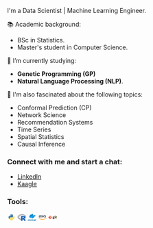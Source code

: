 I'm a Data Scientist | Machine Learning Engineer.

:books: Academic background:
  - BSc in Statistics.
  - Master's student in Computer Science.

🔭 I’m currently studying:
  - **Genetic Programming (GP)**
  - **Natural Language Processing (NLP)**.

📖 I'm also fascinated about the following topics:
  - Conformal Prediction (CP)
  - Network Science
  - Recommendation Systems
  - Time Series
  - Spatial Statistics
  - Causal Inference

### Connect with me and start a chat:
- [LinkedIn](https://www.linkedin.com/in/adriel-martins-12839a128/)
- [Kaagle](https://www.kaggle.com/adrielmartins)

### Tools:
<code><img height="20" src="https://raw.githubusercontent.com/github/explore/80688e429a7d4ef2fca1e82350fe8e3517d3494d/topics/python/python.png"></code>
<code><img height="20" src="https://raw.githubusercontent.com/github/explore/80688e429a7d4ef2fca1e82350fe8e3517d3494d/topics/r/r.png"></code>
<code><img height="20" src="https://raw.githubusercontent.com/github/explore/80688e429a7d4ef2fca1e82350fe8e3517d3494d/topics/docker/docker.png"></code>
<code><img height="20" src="https://raw.githubusercontent.com/github/explore/fbceb94436312b6dacde68d122a5b9c7d11f9524/topics/aws/aws.png"></code>
<code><img height="20" src="https://raw.githubusercontent.com/github/explore/80688e429a7d4ef2fca1e82350fe8e3517d3494d/topics/git/git.png"></code>
